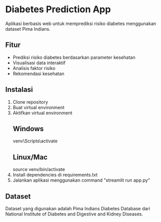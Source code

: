 # Diabetes Prediction App

Aplikasi berbasis web untuk memprediksi risiko diabetes menggunakan dataset Pima Indians.

## Fitur
- Prediksi risiko diabetes berdasarkan parameter kesehatan
- Visualisasi data interaktif
- Analisis faktor risiko
- Rekomendasi kesehatan

## Instalasi
1. Clone repository
2. Buat virtual environment
3. Aktifkan virtual environment
    ## Windows
    venv\Scripts\activate
    ## Linux/Mac
    source venv/bin/activate
4. Install dependencies di requirements.txt
5. Jalankan aplikasi menggunakan command "streamlit run app.py"

## Dataset
Dataset yang digunakan adalah Pima Indians Diabetes Database dari National Institute of Diabetes and Digestive and Kidney Diseases.
